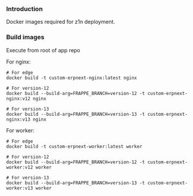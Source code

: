 ### Introduction

Docker images required for z1n deployment.

### Build images

Execute from root of app repo

For nginx:

```shell
# For edge
docker build -t custom-erpnext-nginx:latest nginx

# For version-12
docker build --build-arg=FRAPPE_BRANCH=version-12 -t custom-erpnext-nginx:v12 nginx

# For version-13
docker build --build-arg=FRAPPE_BRANCH=version-13 -t custom-erpnext-nginx:v13 nginx
```

For worker:

```shell
# For edge
docker build -t custom-erpnext-worker:latest worker

# For version-12
docker build --build-arg=FRAPPE_BRANCH=version-12 -t custom-erpnext-worker:v12 worker

# For version-13
docker build --build-arg=FRAPPE_BRANCH=version-13 -t custom-erpnext-worker:v13 worker
```

